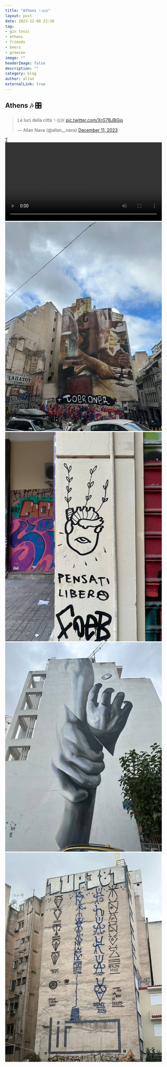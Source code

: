 ```yaml
---
title: "Athens ✨🇬🇷"
layout: post
date: 2023-12-08 22:30
tag: 
- gin tonic
- athens
- friends
- beers
- greecee
image: ""
headerImage: false
description: ""
category: blog
author: allan
externalLink: true
---
```


## Athens 🎶 🎛️

<blockquote class="twitter-tweet" data-media-max-width="560"><p lang="it" dir="ltr">Le luci della città ✨🇬🇷 <a href="https://t.co/XrG7BJBGio">pic.twitter.com/XrG7BJBGio</a></p>&mdash; Allan Nava (@allan__nava) <a href="https://twitter.com/allan__nava/status/1734107491133255834?ref_src=twsrc%5Etfw">December 11, 2023</a></blockquote> <script async src="https://platform.twitter.com/widgets.js" charset="utf-8"></script>∑

<div>
    <video class="fullscreen fill" width="100%" autoplay loop controls >
    <source src="https://github.com/Allan-Nava/Allan-Nava.github.io/raw/master/assets/video/acropoli-museum.MOV" type="video/mp4">
    </video>

</div>


<div>
    <img class="image" src="https://github.com/Allan-Nava/Allan-Nava.github.io/blob/master/assets/images/athens-2023-12-8.jpg?raw=true" alt="athens 2023" />

</div>


<div>
    <img class="image" src="https://github.com/Allan-Nava/Allan-Nava.github.io/blob/master/assets/images/athens-1-2023-12-8.jpg?raw=true" alt="athens 2023" />

</div>


<div>
    <img class="image" src="https://github.com/Allan-Nava/Allan-Nava.github.io/blob/master/assets/images/athens-2-2023-12-8.jpg?raw=true" alt="athens 2023" />

</div>



<div>
    <img class="image" src="https://github.com/Allan-Nava/Allan-Nava.github.io/blob/master/assets/images/athens-3-2023-12-8.jpg?raw=true" alt="athens 2023" />

</div>


